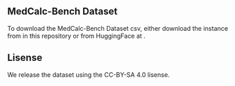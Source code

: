 ## MedCalc-Bench Dataset

To download the MedCalc-Bench Dataset csv, either download the instance from in this repository or from HuggingFace at .

## Lisense 



We release the dataset using the CC-BY-SA 4.0 lisense. 

## 
